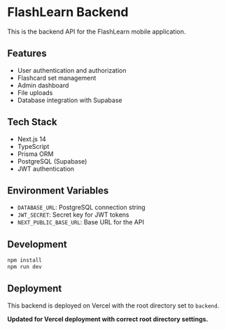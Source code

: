 # FlashLearn Backend

This is the backend API for the FlashLearn mobile application.

## Features

- User authentication and authorization
- Flashcard set management
- Admin dashboard
- File uploads
- Database integration with Supabase

## Tech Stack

- Next.js 14
- TypeScript
- Prisma ORM
- PostgreSQL (Supabase)
- JWT authentication

## Environment Variables

- `DATABASE_URL`: PostgreSQL connection string
- `JWT_SECRET`: Secret key for JWT tokens
- `NEXT_PUBLIC_BASE_URL`: Base URL for the API

## Development

```bash
npm install
npm run dev
```

## Deployment

This backend is deployed on Vercel with the root directory set to `backend`.

**Updated for Vercel deployment with correct root directory settings.**

